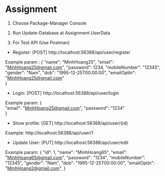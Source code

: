 # Assignment
1. Choose Package-Manager Console

2. Run Update-Database at Assignment.UserData

3. For Test API (Use Postman)

- Register: [POST] http://localhost:56388/api/user/register

Example param : 
{
    "name": "MinhHoang25",
    "email": "MinhHoang25@gmail.com",
    "password": 1234,
    "mobileNumber": "12345",
    "gender": "Nam",
    "dob": "1995-12-25T00:00:00",
    "emailOptIn": "MinhHoang25@gmail.com"    
}

- Login: [POST] http://localhost:56388/api/user/login

Example param: {             
    "email": "MinhHoang25@gmail.com",
    "password": "1234"        
}

- Show profile: [GET] http://localhost:56388/api/user/{id}

Example: http://localhost:56388/api/user/1

- Update User: [PUT] http://localhost:56388/api/user/edit

Example param:
{
     "id": 1,
     "name": "MinhHoang65",
     "email": "MinhHoang65@gmail.com",
     "password": "1234",
     "mobileNumber": "12345",
     "gender": "Nam",
     "dob": "1995-12-25T00:00:00",
     "emailOptIn": "MinhHoang2@gmail.com",
}
